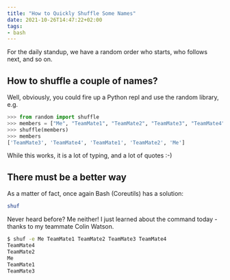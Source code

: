 ```yaml
---
title: "How to Quickly Shuffle Some Names"
date: 2021-10-26T14:47:22+02:00
tags:
- bash
---
```


For the daily standup,
we have a random order who starts, who follows next, and so on.

## How to shuffle a couple of names?

Well, obviously, you could fire up a Python repl and use the random library, e.g.

```python
>>> from random import shuffle
>>> members = ["Me", "TeamMate1", "TeamMate2", "TeamMate3", "TeamMate4"]
>>> shuffle(members)
>>> members
['TeamMate3', 'TeamMate4', 'TeamMate1', 'TeamMate2', 'Me']
```

While this works,
it is a lot of typing, and a lot of quotes :-)

## There must be a better way

As a matter of fact,
once again Bash (Coreutils) has a solution:

```bash
shuf
```

Never heard before?
Me neither! I just learned about the command today - thanks to my teammate Colin Watson.

```bash
$ shuf -e Me TeamMate1 TeamMate2 TeamMate3 TeamMate4
TeamMate4
TeamMate2
Me
TeamMate1
TeamMate3
```

